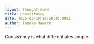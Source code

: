 ```yaml
---
layout: thought-view
title: Consistency
date: 2025-03-18T16:50:00.000Z
author: Tanaka Mawere
---
```

Consistency is what differentiates people.
